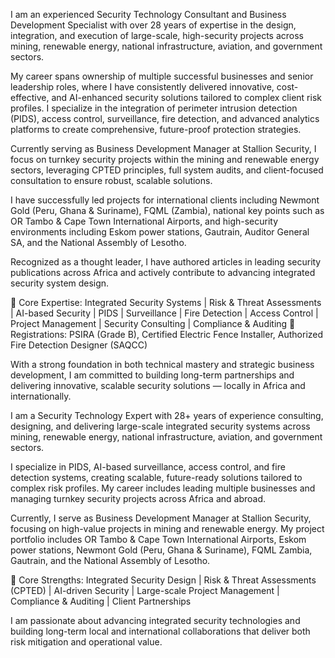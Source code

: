 I am an experienced Security Technology Consultant and Business Development Specialist with over 28 years of expertise in the design, integration, and execution of large-scale, high-security projects across mining, renewable energy, national infrastructure, aviation, and government sectors.

My career spans ownership of multiple successful businesses and senior leadership roles, where I have consistently delivered innovative, cost-effective, and AI-enhanced security solutions tailored to complex client risk profiles. I specialize in the integration of perimeter intrusion detection (PIDS), access control, surveillance, fire detection, and advanced analytics platforms to create comprehensive, future-proof protection strategies.

Currently serving as Business Development Manager at Stallion Security, I focus on turnkey security projects within the mining and renewable energy sectors, leveraging CPTED principles, full system audits, and client-focused consultation to ensure robust, scalable solutions.

I have successfully led projects for international clients including Newmont Gold (Peru, Ghana & Suriname), FQML (Zambia), national key points such as OR Tambo & Cape Town International Airports, and high-security environments including Eskom power stations, Gautrain, Auditor General SA, and the National Assembly of Lesotho.

Recognized as a thought leader, I have authored articles in leading security publications across Africa and actively contribute to advancing integrated security system design.

🔹 Core Expertise: Integrated Security Systems | Risk & Threat Assessments | AI-based Security | PIDS | Surveillance | Fire Detection | Access Control | Project Management | Security Consulting | Compliance & Auditing
🔹 Registrations: PSIRA (Grade B), Certified Electric Fence Installer, Authorized Fire Detection Designer (SAQCC)

With a strong foundation in both technical mastery and strategic business development, I am committed to building long-term partnerships and delivering innovative, scalable security solutions — locally in Africa and internationally.


I am a Security Technology Expert with 28+ years of experience consulting, designing, and delivering large-scale integrated security systems across mining, renewable energy, national infrastructure, aviation, and government sectors.

I specialize in PIDS, AI-based surveillance, access control, and fire detection systems, creating scalable, future-ready solutions tailored to complex risk profiles. My career includes leading multiple businesses and managing turnkey security projects across Africa and abroad.

Currently, I serve as Business Development Manager at Stallion Security, focusing on high-value projects in mining and renewable energy. My project portfolio includes OR Tambo & Cape Town International Airports, Eskom power stations, Newmont Gold (Peru, Ghana & Suriname), FQML Zambia, Gautrain, and the National Assembly of Lesotho.

🔹 Core Strengths: Integrated Security Design | Risk & Threat Assessments (CPTED) | AI-driven Security | Large-scale Project Management | Compliance & Auditing | Client Partnerships

I am passionate about advancing integrated security technologies and building long-term local and international collaborations that deliver both risk mitigation and operational value.

